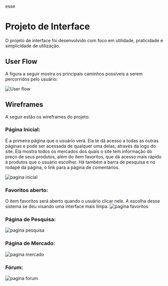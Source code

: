 esse

# Projeto de Interface

O projeto de interface foi desenvolvido com foco em utilidade, praticidade e simplicidade de utilização.


<!--
<span style="color:red">Pré-requisitos: <a href="2-Especificação.md"> Documentação de Especificação</a></span>

> Apresente as principais a interface da plataforma. Discuta como ela
> foi elaborada de forma a atender os requisitos funcionais, não
> funcionais e histórias de usuário abordados nas [Especificações do
> Projeto](2-Especificação.md).
-->
## User Flow

A figura a seguir mostra os principais caminhos possíveis a serem percorridos pelo usuário:

![User flow](https://user-images.githubusercontent.com/90793478/134994770-11d0a25a-c1c4-4895-aa60-f5c7a440f266.png)

<!--
![Exemplo de UserFlow](images/userflow.jpg)

> Fluxo de usuário (User Flow) é uma técnica que permite ao desenvolvedor
> mapear todo fluxo de telas do site ou app. Essa técnica funciona
> para alinhar os caminhos e as possíveis ações que o usuário pode
> fazer junto com os membros de sua equipe.
>
> **Links Úteis**:
> - [User Flow: O Quê É e Como Fazer?](https://medium.com/7bits/fluxo-de-usu%C3%A1rio-user-flow-o-que-%C3%A9-como-fazer-79d965872534)
> - [User Flow vs Site Maps](http://designr.com.br/sitemap-e-user-flow-quais-as-diferencas-e-quando-usar-cada-um/)

-->
## Wireframes

A seguir estão os wireframes do projeto:

### Página Inicial:
É a primeira página que o usuário verá. Ela te dá acesso a todas as outras páginas e pode ser acessada de qualquer uma delas, através da logo do site. Ela mostra todos os mercados dos quais o site tem informação do preço de seus produtos, além do item favoritos, que dá acesso mais rápido à produtos que o usuário escolher. Há também a barra de pesquisa e no rodapé da página, o link para a página de comentários.

![pagina inicial](https://user-images.githubusercontent.com/90793478/134994944-2ec44c33-d4ef-4504-8554-9ce5536081d2.png)

### Favoritos aberto:
O item favoritos será aberto quando o usuário clicar nele. A escolha desse sistema se deu visando uma interface mais limpa.
![pagina favoritos](https://user-images.githubusercontent.com/90793478/134994961-b0c33704-e041-4601-b078-03234f638bd4.png)

### Página de Pesquisa:
![pagina pesquisa](https://user-images.githubusercontent.com/90793478/134994971-8fe4c1cb-d9f0-4090-9f7d-920c5acfada1.png)

### Página de Mercado:
![pagina mercado](https://user-images.githubusercontent.com/90793478/134994977-88caae16-e063-43ab-8423-b98c0e5651b3.png)

### Fórum:
![pagina forum](https://user-images.githubusercontent.com/90793478/134994988-05189787-acfe-45f2-aba2-2014b4b29a73.png)

<!--
![Exemplo de Wireframe](images/wireframe-example.png)

> São protótipos usados em design de interface para sugerir a
> estrutura de um site web e seu relacionamentos entre suas
> páginas. Um wireframe web é uma ilustração semelhante do
> layout de elementos fundamentais na interface.
> 
> **Links Úteis**:
> - [Ferramentas de Wireframes](https://rockcontent.com/blog/wireframes/)
> - [MarvelApp](https://marvelapp.com/developers/documentation/tutorials/)
-->
